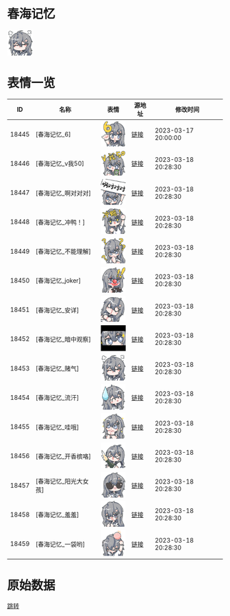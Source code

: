 # 春海记忆

<img src="./cover.png" height="60" alt="cover" />

# 表情一览

|ID|名称|表情|源地址|修改时间|
|----|----|----|----|----|
|18445|[春海记忆_6]|<img src="./pic/018445_%5B春海记忆_6%5D.png" height="60" alt="6"/>|[链接](https://i0.hdslb.com/bfs/garb/ab8e932e6660ec99df54b76ac8f5d1bbf1e42746.png)|2023-03-17 20:00:00|
|18446|[春海记忆_v我50]|<img src="./pic/018446_%5B春海记忆_v我50%5D.png" height="60" alt="v我50"/>|[链接](https://i0.hdslb.com/bfs/garb/30d616e2f0817a53d0ca0bc160b13fd3bc491eae.png)|2023-03-18 20:28:30|
|18447|[春海记忆_啊对对对]|<img src="./pic/018447_%5B春海记忆_啊对对对%5D.png" height="60" alt="啊对对对"/>|[链接](https://i0.hdslb.com/bfs/garb/299ed78551b3ced9b10d99728746faf35b176201.png)|2023-03-18 20:28:30|
|18448|[春海记忆_冲鸭！]|<img src="./pic/018448_%5B春海记忆_冲鸭！%5D.png" height="60" alt="冲鸭！"/>|[链接](https://i0.hdslb.com/bfs/garb/56e937d4c063ed49953d9b51c67da569a04ef438.png)|2023-03-18 20:28:30|
|18449|[春海记忆_不能理解]|<img src="./pic/018449_%5B春海记忆_不能理解%5D.png" height="60" alt="不能理解"/>|[链接](https://i0.hdslb.com/bfs/garb/b1659267131bc10d880d74650c92e60568582e8c.png)|2023-03-18 20:28:30|
|18450|[春海记忆_joker]|<img src="./pic/018450_%5B春海记忆_joker%5D.png" height="60" alt="joker"/>|[链接](https://i0.hdslb.com/bfs/garb/a3cb3ec558216d179ff3541b9ce72e6925766747.png)|2023-03-18 20:28:30|
|18451|[春海记忆_安详]|<img src="./pic/018451_%5B春海记忆_安详%5D.png" height="60" alt="安详"/>|[链接](https://i0.hdslb.com/bfs/garb/d7d41fc3b4bf928d62aa2a825f2b41e068693b3f.png)|2023-03-18 20:28:30|
|18452|[春海记忆_暗中观察]|<img src="./pic/018452_%5B春海记忆_暗中观察%5D.png" height="60" alt="暗中观察"/>|[链接](https://i0.hdslb.com/bfs/garb/24a981f9a1e62867f868d6cfdc61388cfc7a9576.png)|2023-03-18 20:28:30|
|18453|[春海记忆_赌气]|<img src="./pic/018453_%5B春海记忆_赌气%5D.png" height="60" alt="赌气"/>|[链接](https://i0.hdslb.com/bfs/garb/3cc40527fd07393c4dfed1fd1d8a45a6f2b0f34c.png)|2023-03-18 20:28:30|
|18454|[春海记忆_流汗]|<img src="./pic/018454_%5B春海记忆_流汗%5D.png" height="60" alt="流汗"/>|[链接](https://i0.hdslb.com/bfs/garb/b341711252c1bf185c5b7e1829c219884af6645e.png)|2023-03-18 20:28:30|
|18455|[春海记忆_哇哦]|<img src="./pic/018455_%5B春海记忆_哇哦%5D.png" height="60" alt="哇哦"/>|[链接](https://i0.hdslb.com/bfs/garb/dcd8187c87970994cf229e87e24067d61a63e47e.png)|2023-03-18 20:28:30|
|18456|[春海记忆_开香槟咯]|<img src="./pic/018456_%5B春海记忆_开香槟咯%5D.png" height="60" alt="开香槟咯"/>|[链接](https://i0.hdslb.com/bfs/garb/c45e03d271fa67416aed35052c6165412dafd5ae.png)|2023-03-18 20:28:30|
|18457|[春海记忆_阳光大女孩]|<img src="./pic/018457_%5B春海记忆_阳光大女孩%5D.png" height="60" alt="阳光大女孩"/>|[链接](https://i0.hdslb.com/bfs/garb/3789f32aea22bd2f6287abd98307dbed41c93255.png)|2023-03-18 20:28:30|
|18458|[春海记忆_羞羞]|<img src="./pic/018458_%5B春海记忆_羞羞%5D.png" height="60" alt="羞羞"/>|[链接](https://i0.hdslb.com/bfs/garb/d3b6f162b2270901b13f3dd027bf150266727080.png)|2023-03-18 20:28:30|
|18459|[春海记忆_一袋哟]|<img src="./pic/018459_%5B春海记忆_一袋哟%5D.png" height="60" alt="一袋哟"/>|[链接](https://i0.hdslb.com/bfs/garb/f8b61f8239b7db1be5651eeb6f95f5b0f3c14341.png)|2023-03-18 20:28:30|

# 原始数据

[跳转](./raw.json)

